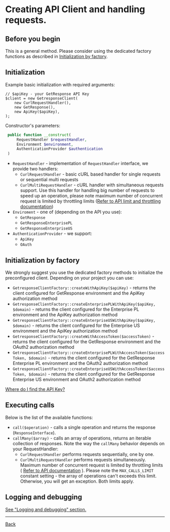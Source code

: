 # Creating API Client and handling requests.

## Before you begin
This is a general method. Please consider using the dedicated factory functions as described in [Initialization by factory](client.md#initialization-by-factory).


## Initialization

Example basic initialization with required arguments:

```
// $apiKey - your GetResponse API Key
$client = new GetresponseClient(
    new CurlRequestHandler(),  
    new GetResponse(),
    new ApiKey($apiKey),
);
```    

Constructor's parameters:

```php
 public function __construct(
     RequestHandler $requestHandler,
     Environment $environment,
     AuthenticationProvider $authentication
 )
```

 * `RequestHandler` - implementation of `RequestHandler` interface, we provide two handlers:
   * `CurlRequestHandler` - basic cURL based handler for single requests or sequential multi requests
   * `CurlMultiRequestHandler` - cURL handler with simultaneous requests support. Use this handler for handling big number of requests to speed up an operation, please note maximum number of concurrent request is limited by throttling limits ([Refer to API limit and throttling documentation](https://apidocs.getresponse.com/v3/limits))
 * `Enviroment` - one of (depending on the API you use):
   * `GetResponse`
   * `GetResponseEnterprisePL`
   * `GetResponseEnterpriseUS`
 * `AuthenticationProvider` - we support:
   * `ApiKey`
   * `OAuth`

## Initialization by factory

We strongly suggest you use the dedicated factory methods to initialize the preconfigured client. Depending on your project you can use:

* `GetresponseClientFactory::createWithApiKey($apiKey)` - returns the client configured for GetResponse environment and the ApiKey authorization method
* `GetresponseClientFactory::createEnterprisePLWithApiKey($apiKey, $domain)` - returns the client configured for the Enterprise PL environment and the ApiKey authorization method
* `GetresponseClientFactory::createEnterpriseUSWithApiKey($apiKey, $domain)` - returns the client configured for the Enterprise US environment and the ApiKey authorization method
* `GetresponseClientFactory::createWithAccessToken($accessToken)` - returns the client configured for the GetResponse environment and the OAuth2 authorization method
* `GetresponseClientFactory::createEnterprisePLWithAccessToken($accessToken, $domain)` - returns the client configured for the GetResponse Enterprise PL environment and the OAuth2 authorization method
* `GetresponseClientFactory::createEnterpriseUSWithAccessToken($accessToken, $domain)` - returns the client configured for the GetResponse Enterprise US environment and OAuth2 authorization method

[Where do I find the API Key?](https://www.getresponse.com/help/integrations-and-api/where-do-i-find-the-api-key.html)

## Executing calls  

Below is the list of the available functions:
* `call($operation)` - calls a single operation and returns the response (`ResponseInterface`).
* `callMany($array)` - calls an array of operations, returns an iterable collection of responses. Note the way the `callMany` behavior depends on your RequestHandler:
  * `CurlRequestHandler` performs requests sequentially, one by one.
  * `CurlMultiRequestHandler` performs requests simultaneously. Maximum number of concurrent request is limited by throttling limits ( [Refer to API documentation](https://apidocs.getresponse.com/v3/limits) ). Please note the `MAX_CALLS_LIMIT` constant setting - the array of operations can't exceeds this limit. Otherwise, you will get an exception. Both limits apply.


## Logging and debugging

[See "Logging and debugging" section.](client_debugging.md)


___

[Back](../../README.md)
